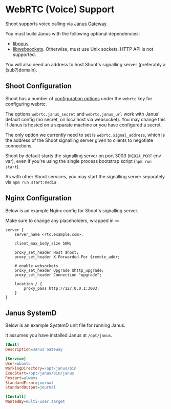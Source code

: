 # WebRTC (Voice) Support

Shoot supports voice calling via [Janus Gateway](https://github.com/meetecho/janus-gateway).

You must build Janus with the following optional dependencies:
- [libopus](https://opus-codec.org/)
- [libwebsockets](https://libwebsockets.org/). Otherwise, must use Unix sockets. HTTP API is not supported.

You will also need an address to host Shoot's signalling server (preferably a (sub?)domain).

## Shoot Configuration

Shoot has a number of [configuration options](https://github.com/MaddyUnderStars/shoot/blob/main/src/util/config.ts) under the `webrtc` key for configuring webrtc.

The options `webrtc.janus_secret` and `webrtc.janus_url` work with Janus' default config (no secret, on localhost via websocket). You may change this if Janus is hosted on a separate machine or you have configured a secret.

The only option we currently need to set is `webrtc.signal_address`, which is the address of the Shoot signalling server given to clients to negotiate connections.

Shoot by default starts the signalling server on port 3003 (`MEDIA_PORT` env var), even if you're using the single process bootstrap script (`npm run start`).

As with other Shoot services, you may start the signalling server separately via `npm run start:media`

## Nginx Configuration

Below is an example Nginx config for Shoot's signalling server.

Make sure to change any placeholders, wrapped in `<>`

```nginx
server {
	server_name <rtc.example.com>;

	client_max_body_size 50M;

    proxy_set_header Host $host;
    proxy_set_header X-Forwarded-For $remote_addr;

	# enable websockets
    proxy_set_header Upgrade $http_upgrade;
    proxy_set_header Connection "upgrade";

    location / {
        proxy_pass http://127.0.0.1:3003;
    }
}
```

## Janus SystemD

Below is an example SystemD unit file for running Janus.

It assumes you have installed Janus at `/opt/janus`.

```ini
[Unit]
Description=Janus Gateway

[Service]
User=ubuntu
WorkingDirectory=/opt/janus/bin
ExecStart=/opt/janus/bin/janus
Restart=always
StandardError=journal
StandardOutput=journal

[Install]
WantedBy=multi-user.target
```